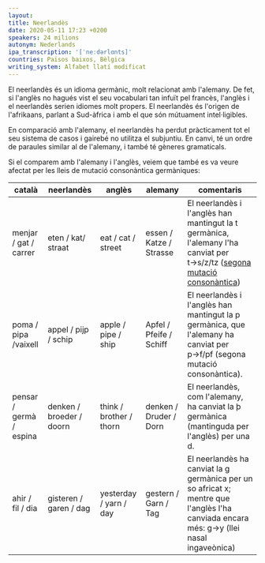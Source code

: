 ```yaml
---
layout:
title: Neerlandès
date: 2020-05-11 17:23 +0200
speakers: 24 milions
autonym: Nederlands
ipa_transcription: '[ˈneːdərlɑnts]'
countries: Països baixos, Bèlgica
writing_system: Alfabet llatí modificat
---
```


El neerlandès és un idioma germànic, molt relacionat amb l'alemany. De fet, si l'anglès no hagués vist el seu vocabulari tan infuït pel francès, l'anglès i el neerlandès serien idiomes molt propers. El neerlandès és l'origen de l'afrikaans, parlant a Sud-àfrica i amb el que són mútuament intel·ligibles.

En comparació amb l'alemany, el neerlandès ha perdut pràcticament tot el seu sistema de casos i gairebé no utilitza el subjuntiu. En canvi, té un ordre de paraules similar al de l'alemany, i també té gèneres gramaticals.

Si el comparem amb l'alemany i l'anglès, veiem que també es va veure afectat per les lleis de mutació consonàntica germàniques:

català | neerlandès | anglès| alemany | comentaris
-|-|-|-|-
menjar / gat / carrer | eten / kat/ straat | eat / cat / street | essen / Katze / Strasse | El neerlandès i l'anglès han mantingut la t germànica, l'alemany l'ha canviat per t→s/z/tz ([segona mutació consonàntica][smc])
poma / pipa /vaixell | appel / pijp / schip | apple / pipe / ship | Apfel / Pfeife / Schiff | El neerlandès i l'anglès han mantingut la p germànica, que l'alemany ha canviat per p→f/pf (segona mutació consonàntica).
pensar / germà / espina | denken / broeder / doorn | think / brother / thorn | denken / Druder / Dorn | El neerlandès, com l'alemany, ha canviat la þ germànica (mantinguda per l'anglès) per una d.
ahir / fil / dia | gisteren / garen / dag | yesterday / yarn / day | gestern / Garn / Tag | El neerlandès ha canviat la g germànica per un so africat x; mentre que l'anglès l'ha canviada encara més: g→y (llei nasal ingaveònica)

[smc]: https://www.wikiwand.com/ca/Segona_mutaci%C3%B3_conson%C3%A0ntica

